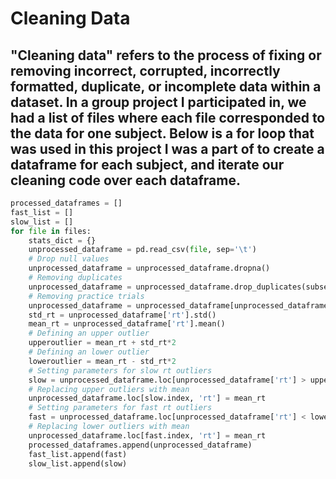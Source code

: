 # Cleaning Data
## "Cleaning data" refers to the process of fixing or removing incorrect, corrupted, incorrectly formatted, duplicate, or incomplete data within a dataset. In a group project I participated in, we had a list of files where each file corresponded to the data for one subject. Below is a for loop that was used in this project I was a part of to create a dataframe for each subject, and iterate our cleaning code over each dataframe.


```python
processed_dataframes = []
fast_list = []
slow_list = []
for file in files:
    stats_dict = {}
    unprocessed_dataframe = pd.read_csv(file, sep='\t')
    # Drop null values
    unprocessed_dataframe = unprocessed_dataframe.dropna()
    # Removing duplicates
    unprocessed_dataframe = unprocessed_dataframe.drop_duplicates(subset=['rt'])
    # Removing practice trials
    unprocessed_dataframe = unprocessed_dataframe[unprocessed_dataframe.block != 'practice']
    std_rt = unprocessed_dataframe['rt'].std()
    mean_rt = unprocessed_dataframe['rt'].mean()
    # Defining an upper outlier
    upperoutlier = mean_rt + std_rt*2
    # Defining an lower outlier
    loweroutlier = mean_rt - std_rt*2
    # Setting parameters for slow rt outliers 
    slow = unprocessed_dataframe.loc[unprocessed_dataframe['rt'] > upperoutlier]
    # Replacing upper outliers with mean
    unprocessed_dataframe.loc[slow.index, 'rt'] = mean_rt
    # Setting parameters for fast rt outliers
    fast = unprocessed_dataframe.loc[unprocessed_dataframe['rt'] < loweroutlier]
    # Replacing lower outliers with mean
    unprocessed_dataframe.loc[fast.index, 'rt'] = mean_rt
    processed_dataframes.append(unprocessed_dataframe)
    fast_list.append(fast)
    slow_list.append(slow)
```
